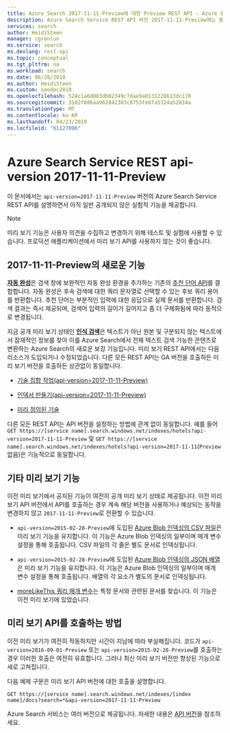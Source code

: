 ```yaml
---
title: Azure Search 2017-11-11-Preview에 대한 Preview REST API - Azure Search
description: Azure Search Service REST API 버전 2017-11-11-Preview에는 동의어 및 moreLikeThis 검색과 같은 실험적 기능이 포함되어 있습니다.
services: search
author: HeidiSteen
manager: cgronlun
ms.service: search
ms.devlang: rest-api
ms.topic: conceptual
ms.tgt_pltfrm: na
ms.workload: search
ms.date: 06/28/2018
ms.author: HeidiSteen
ms.custom: seodec2018
ms.openlocfilehash: 524c1a6d083db02349c7dae9a0131228613dc170
ms.sourcegitcommit: 3102f886aa962842303c8753fe8fa5324a52834a
ms.translationtype: MT
ms.contentlocale: ko-KR
ms.lasthandoff: 04/23/2019
ms.locfileid: "61127096"
---
```

# <a name="azure-search-service-rest-api-version-2017-11-11-preview"></a>Azure Search Service REST api-version 2017-11-11-Preview
이 문서에서는 `api-version=2017-11-11-Preview` 버전의 Azure Search Service REST API를 설명하면서 아직 일반 공개되지 않은 실험적 기능을 제공합니다.

> [!NOTE]
> 미리 보기 기능은 사용자 의견을 수집하고 변경하기 위해 테스트 및 실험에 사용할 수 있습니다. 프로덕션 애플리케이션에서 미리 보기 API를 사용하지 않는 것이 좋습니다.


## <a name="new-in-2017-11-11-preview"></a>2017-11-11-Preview의 새로운 기능

[**자동 완성**](search-autocomplete-tutorial.md)은 검색 창에 보완적인 자동 완성 환경을 추가하는 기존의 [추천 단어 API](https://docs.microsoft.com/rest/api/searchservice/suggestions)를 결합합니다. 자동 완성은 후속 검색에 대한 쿼리 문자열로 선택할 수 있는 후보 쿼리 용어를 반환합니다. 추천 단어는 부분적인 입력에 대한 응답으로 실제 문서를 반환합니다. 검색 결과는 즉시 제공되며, 검색어 입력의 길이가 길어지고 좀 더 구체화됨에 따라 동적으로 변경됩니다.

지금 공개 미리 보기 상태인 [**인식 검색**](cognitive-search-concept-intro.md)은 텍스트가 아닌 원본 및 구분되지 않는 텍스트에서 잠재적인 정보를 찾아 이를 Azure Search에서 전체 텍스트 검색 가능한 콘텐츠로 변환하는 Azure Search의 새로운 보강 기능입니다. 미리 보기 REST API에서는 다음 리소스가 도입되거나 수정되었습니다. 다른 모든 REST API는 GA 버전을 호출하든 미리 보기 버전을 호출하든 상관없이 동일합니다.

+ [기술 집합 작업(api-version=2017-11-11-Preview)](https://docs.microsoft.com/rest/api/searchservice/skillset-operations)

+ [인덱서 만들기(api-version=2017-11-11-Preview)](https://docs.microsoft.com/rest/api/searchservice/create-indexer)

+ [미리 정의된 기술](cognitive-search-predefined-skills.md)

다른 모든 REST API는 API 버전을 설정하는 방법에 관계 없이 동일합니다. 예를 들어 `GET https://[service name].search.windows.net/indexes/hotels?api-version=2017-11-11-Preview` 및 `GET https://[service name].search.windows.net/indexes/hotels?api-version=2017-11-11`(`Preview` 없음)은 기능적으로 동일합니다.

## <a name="other-preview-features"></a>기타 미리 보기 기능

이전 미리 보기에서 공지된 기능이 여전히 공개 미리 보기 상태로 제공됩니다. 이전 미리 보기 API 버전에서 API를 호출하는 경우 계속 해당 버전을 사용하거나 예상되는 동작을 변경하지 않고 `2017-11-11-Preview`로 전환할 수 있습니다.

+ `api-version=2015-02-28-Preview`에 도입된 [Azure Blob 인덱싱의 CSV 파일](search-howto-index-csv-blobs.md)은 미리 보기 기능을 유지합니다. 이 기능은 Azure Blob 인덱싱의 일부이며 매개 변수 설정을 통해 호출됩니다. CSV 파일의 각 줄은 별도 문서로 인덱싱됩니다.

+ `api-version=2015-02-28-Preview`에 도입된 [Azure Blob 인덱싱의 JSON 배열](search-howto-index-json-blobs.md)은 미리 보기 기능을 유지합니다. 이 기능은 Azure Blob 인덱싱의 일부이며 매개 변수 설정을 통해 호출됩니다. 배열의 각 요소가 별도의 문서로 인덱싱됩니다.

+ [moreLikeThis 쿼리 매개 변수](search-more-like-this.md)는 특정 문서와 관련된 문서를 찾습니다. 이 기능은 이전 미리 보기에 있었습니다. 


## <a name="how-to-call-a-preview-api"></a>미리 보기 API를 호출하는 방법

이전 미리 보기가 여전히 작동하지만 시간이 지남에 따라 부실해집니다. 코드가 `api-version=2016-09-01-Preview` 또는 `api-version=2015-02-28-Preview`를 호출하는 경우 이러한 호출은 여전히 유효합니다. 그러나 최신 미리 보기 버전만 향상된 기능으로 새로 고쳐집니다. 

다음 예제 구문은 미리 보기 API 버전에 대한 호출을 설명합니다.

    GET https://[service name].search.windows.net/indexes/[index name]/docs?search=*&api-version=2017-11-11-Preview

Azure Search 서비스는 여러 버전으로 제공됩니다. 자세한 내용은 [API 버전](search-api-versions.md)을 참조하세요.
